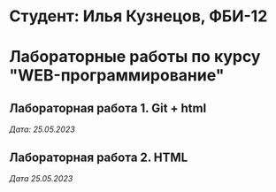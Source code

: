 # Студент: Илья Кузнецов, ФБИ-12

# Лабораторные работы по курсу "WEB-программирование"

## Лабораторная работа 1. Git + html

*Дата: 25.05.2023*

## Лабораторная работа 2. HTML

*Дата 25.05.2023*
